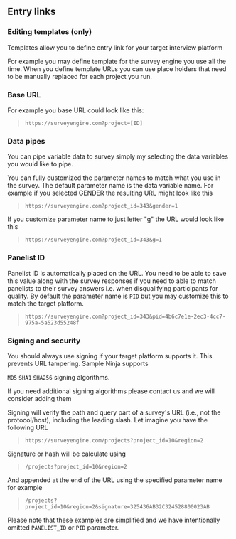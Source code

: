 ## Entry links

### Editing templates (only)
Templates allow you to define entry link for your target interview platform

For example you may define template for the survey engine you use all the time. When you define template URLs you can use place holders that need to be manually replaced for each project you run. 

### Base URL
For example you base URL could look like this:

>`https://surveyengine.com?project=[ID]`

### Data pipes

You can pipe variable data to survey simply my selecting the data variables you would like to pipe.

You can fully customized the parameter names to match what you use in the survey. The default parameter name is the data variable name. For example if you selected GENDER the resulting URL might look like this

>`https://surveyengine.com?project_id=343&gender=1`

If you customize parameter name to just letter "g" the URL would look like this

>`https://surveyengine.com?project_id=343&g=1`

### Panelist ID

Panelist ID is automatically placed on the URL. You need to be able to save this value along with the survey responses if you need to able to match panelists to their survey answers i.e. when disqualifying participants for quality. By default the parameter name is `PID` but you may customize this to match the target platform.

>`https://surveyengine.com?project_id=343&pid=4b6c7e1e-2ec3-4cc7-975a-5a523d55248f`

### Signing and security
You should always use signing if your target platform supports it. This prevents URL tampering. Sample Ninja supports

`MD5` `SHA1` `SHA256` signing algorithms.

If you need additional signing algorithms please contact us and we will consider adding them

Signing will verify the path and query part of a survey's URL (i.e., not the protocol/host), including the leading slash. Let imagine you have the following URL

>`https://surveyengine.com/projects?project_id=10&region=2`

Signature or hash will be calculate using

>`/projects?project_id=10&region=2`

And appended at the end of the URL using the specified parameter name for example

>`/projects?project_id=10&region=2&signature=325436AB32C324528800023AB`

Please note that these examples are simplified and we have intentionally omitted `PANELIST_ID` or `PID` parameter.
